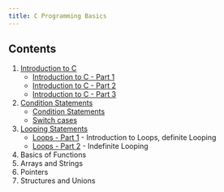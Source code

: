 ```yaml
---
title: C Programming Basics
---
```


## Contents

1. [Introduction to C](<Intro_to_C(1).html>)
   - [Introduction to C - Part 1](<Intro_to_C(1).html>)
   - [Introduction to C - Part 2](<Intro_to_C(2).html>)
   - [Introduction to C - Part 3](<Intro_to_C(3).html>)
2. [Condition Statements](condition_statements.html)
   - [Condition Statements](condition_statements.html)
   - [Switch cases](switch_case.html)
3. [Looping Statements](loops.html)
   - [Loops - Part 1](loops.html) - Introduction to Loops, definite Looping
   - [Loops - Part 2](indefinite_loops.html) - Indefinite Looping
4. Basics of Functions
5. Arrays and Strings
6. Pointers
7. Structures and Unions
